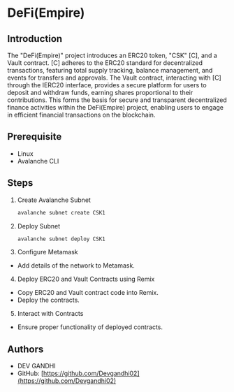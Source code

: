 # DeFi(Empire)

## Introduction

The "DeFi(Empire)" project introduces an ERC20 token, "CSK" [C], and a Vault contract. [C] adheres to the ERC20 standard for decentralized transactions, featuring total supply tracking, balance management, and events for transfers and approvals. The Vault contract, interacting with [C] through the IERC20 interface, provides a secure platform for users to deposit and withdraw funds, earning shares proportional to their contributions. This forms the basis for secure and transparent decentralized finance activities within the DeFi(Empire) project, enabling users to engage in efficient financial transactions on the blockchain.

## Prerequisite

- Linux
- Avalanche CLI

## Steps

1. Create Avalanche Subnet
   ```bash
   avalanche subnet create CSK1
   ```
2. Deploy Subnet
   ```bash
   avalanche subnet deploy CSK1
   ```
3. Configure Metamask

- Add details of the network to Metamask.

4. Deploy ERC20 and Vault Contracts using Remix

- Copy ERC20 and Vault contract code into Remix.
- Deploy the contracts.

5. Interact with Contracts

- Ensure proper functionality of deployed contracts.

## Authors

- DEV GANDHI
- GitHub: [https://github.com/Devgandhi02](https://github.com/Devgandhi02)

